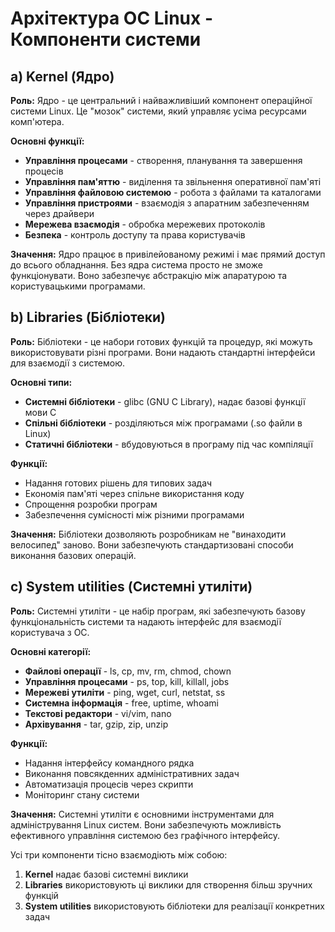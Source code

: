 # Архітектура ОС Linux - Компоненти системи

## a) Kernel (Ядро)

**Роль:** Ядро - це центральний і найважливіший компонент операційної системи Linux. Це "мозок" системи, який управляє усіма ресурсами комп'ютера.

**Основні функції:**
- **Управління процесами** - створення, планування та завершення процесів
- **Управління пам'яттю** - виділення та звільнення оперативної пам'яті
- **Управління файловою системою** - робота з файлами та каталогами
- **Управління пристроями** - взаємодія з апаратним забезпеченням через драйвери
- **Мережева взаємодія** - обробка мережевих протоколів
- **Безпека** - контроль доступу та права користувачів

**Значення:** Ядро працює в привілейованому режимі і має прямий доступ до всього обладнання. Без ядра система просто не зможе функціонувати. Воно забезпечує абстракцію між апаратурою та користувацькими програмами.

## b) Libraries (Бібліотеки)

**Роль:** Бібліотеки - це набори готових функцій та процедур, які можуть використовувати різні програми. Вони надають стандартні інтерфейси для взаємодії з системою.

**Основні типи:**
- **Системні бібліотеки** - glibc (GNU C Library), надає базові функції мови C
- **Спільні бібліотеки** - розділяються між програмами (.so файли в Linux)
- **Статичні бібліотеки** - вбудовуються в програму під час компіляції

**Функції:**
- Надання готових рішень для типових задач
- Економія пам'яті через спільне використання коду
- Спрощення розробки програм
- Забезпечення сумісності між різними програмами

**Значення:** Бібліотеки дозволяють розробникам не "винаходити велосипед" заново. Вони забезпечують стандартизовані способи виконання базових операцій.

## c) System utilities (Системні утиліти)

**Роль:** Системні утиліти - це набір програм, які забезпечують базову функціональність системи та надають інтерфейс для взаємодії користувача з ОС.

**Основні категорії:**
- **Файлові операції** - ls, cp, mv, rm, chmod, chown
- **Управління процесами** - ps, top, kill, killall, jobs
- **Мережеві утиліти** - ping, wget, curl, netstat, ss
- **Системна інформація** - free, uptime, whoami
- **Текстові редактори** - vi/vim, nano
- **Архівування** - tar, gzip, zip, unzip

**Функції:**
- Надання інтерфейсу командного рядка
- Виконання повсякденних адміністративних задач
- Автоматизація процесів через скрипти
- Моніторинг стану системи

**Значення:** Системні утиліти є основними інструментами для адміністрування Linux систем. Вони забезпечують можливість ефективного управління системою без графічного інтерфейсу.

Усі три компоненти тісно взаємодіють між собою:

1. **Kernel** надає базові системні виклики
2. **Libraries** використовують ці виклики для створення більш зручних функцій
3. **System utilities** використовують бібліотеки для реалізації конкретних задач
